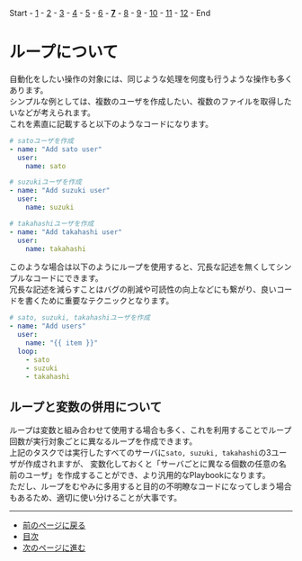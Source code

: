 Start - [1](step1.md) - [2](step2.md) - [3](step3.md) - [4](step4.md) - [5](step5.md) - [6](step6.md) - [**7**](step7.md) - [8](step8.md) - [9](step9.md) - [10](step10.md) - [11](step11.md) - [12](step12.md) - End


# ループについて

自動化をしたい操作の対象には、同じような処理を何度も行うような操作も多くあります。  
シンプルな例としては、複数のユーザを作成したい、複数のファイルを取得したいなどが考えられます。  
これを素直に記載すると以下のようなコードになります。

```yaml
# satoユーザを作成
- name: "Add sato user"
  user:
    name: sato

# suzukiユーザを作成
- name: "Add suzuki user"
  user:
    name: suzuki

# takahashiユーザを作成
- name: "Add takahashi user"
  user:
    name: takahashi
```

このような場合は以下のようにループを使用すると、冗長な記述を無くしてシンプルなコードにできます。  
冗長な記述を減らすことはバグの削減や可読性の向上などにも繋がり、良いコードを書くために重要なテクニックとなります。

```yaml
# sato, suzuki, takahashiユーザを作成
- name: "Add users"
  user:
    name: "{{ item }}"
  loop:
    - sato
    - suzuki
    - takahashi
```

## ループと変数の併用について

ループは変数と組み合わせて使用する場合も多く、これを利用することでループ回数が実行対象ごとに異なるループを作成できます。  
上記のタスクでは実行したすべてのサーバに`sato, suzuki, takahashi`の3ユーザが作成されますが、
変数化しておくと「サーバごとに異なる個数の任意の名前のユーザ」を作成することができ、より汎用的なPlaybookになります。  
ただし、ループをむやみに多用すると目的の不明瞭なコードになってしまう場合もあるため、適切に使い分けることが大事です。

---

- [前のページに戻る](step6a.md)
- [目次](README.md)
- [次のページに進む](step8.md)
